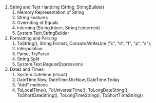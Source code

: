 1. String and Text Handling (String, StringBuilder)
    1. Memory Representation of String
    2. String Features
    3. Overriding of Equals
    4. Interning (String.Intern, String.IsInterned)
    5. System.Text.StringBuilder
2. Formatting and Parsing
    1. ToString(), String.Format, Console.WriteLine ("c", "d", "f", "p", "x");
    2. Interpolation
    3. Parse, TryParse
    4. String.Split
    5. System.Text.RegularExpressions
3. Dates and Times
   1. System.Datetime (struct)
   2. DateTime.Now, DateTime.UtcNow, DateTime.Today
   3. "Add" methods
   4. ToLocalTime(), ToUniversalTime(), ToLongDateString(), ToShortDateString(), ToLongTimeString(), ToShortTimeString()
